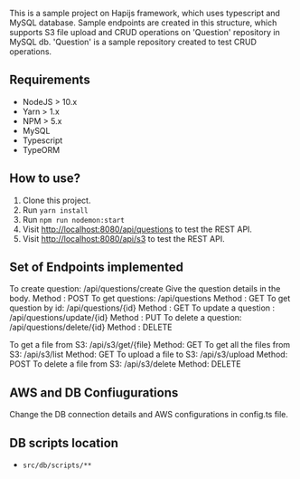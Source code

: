 This is a sample project on Hapijs framework, which uses typescript and MySQL database. Sample endpoints are created in this structure, which supports S3 file upload and CRUD operations on 'Question' repository in MySQL db.
'Question' is a sample repository created to test CRUD operations.

## Requirements

- NodeJS > 10.x
- Yarn > 1.x
- NPM > 5.x
- MySQL
- Typescript
- TypeORM

## How to use?

1. Clone this project.
2. Run `yarn install`
3. Run `npm run nodemon:start`
4. Visit [http://localhost:8080/api/questions](http://localhost:8080/api/questions) to test the REST API.
5. Visit [http://localhost:8080/api/s3](http://localhost:8080/api/s3) to test the REST API.

## Set of Endpoints implemented
To create question: /api/questions/create Give the question details in the body.
Method : POST
To get questions: /api/questions
Method : GET
To get question by id: /api/questions/{id}
Method : GET
To update a question : /api/questions/update/{id}
Method : PUT
To delete a question: /api/questions/delete/{id}
Method : DELETE

To get a file from S3: /api/s3/get/{file}
Method: GET
To get all the files from S3: /api/s3/list
Method: GET
To upload a file to S3: /api/s3/upload
Method: POST
To delete a file from S3: /api/s3/delete
Method: DELETE

## AWS and DB Confiugurations

Change the DB connection details and AWS configurations in config.ts file.

## DB scripts location

- `src/db/scripts/**`
